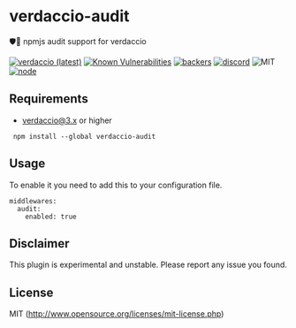 # verdaccio-audit
🛡🔬 npmjs audit support for verdaccio

[![verdaccio (latest)](https://img.shields.io/npm/v/verdaccio-audit/latest.svg)](https://www.npmjs.com/package/verdaccio-audit)
[![Known Vulnerabilities](https://snyk.io/test/github/verdaccio/verdaccio-audit/badge.svg?targetFile=package.json)](https://snyk.io/test/github/verdaccio/verdaccio-audit?targetFile=package.json)
[![backers](https://opencollective.com/verdaccio/tiers/backer/badge.svg?label=Backer&color=brightgreen)](https://opencollective.com/verdaccio)
[![discord](https://img.shields.io/discord/388674437219745793.svg)](http://chat.verdaccio.org/)
![MIT](https://img.shields.io/github/license/mashape/apistatus.svg)
[![node](https://img.shields.io/node/v/verdaccio-audit/latest.svg)](https://www.npmjs.com/package/verdaccio-audit)

## Requirements

* verdaccio@3.x or higher

```
 npm install --global verdaccio-audit
```

## Usage
To enable it you need to add this to your configuration file.
```
middlewares:
  audit:
    enabled: true
```

## Disclaimer

This plugin is experimental and unstable. Please report any issue you found.

## License

MIT (http://www.opensource.org/licenses/mit-license.php)
